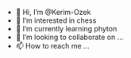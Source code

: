 - 👋 Hi, I’m @Kerim-Ozek
- 👀 I’m interested in chess
- 🌱 I’m currently learning phyton
- 💞️ I’m looking to collaborate on ...
- 📫 How to reach me ...

<!---
14436715/14436715 is a ✨ special ✨ repository because its `README.md` (this file) appears on your GitHub profile.
You can click the Preview link to take a look at your changes.
--->
